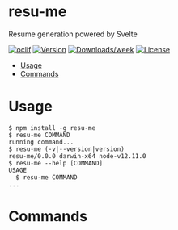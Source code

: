 resu-me
=======

Resume generation powered by Svelte

[![oclif](https://img.shields.io/badge/cli-oclif-brightgreen.svg)](https://oclif.io)
[![Version](https://img.shields.io/npm/v/resu-me.svg)](https://npmjs.org/package/resu-me)
[![Downloads/week](https://img.shields.io/npm/dw/resu-me.svg)](https://npmjs.org/package/resu-me)
[![License](https://img.shields.io/npm/l/resu-me.svg)](https://github.com/jsaari97/resu-me/blob/master/package.json)

<!-- toc -->
* [Usage](#usage)
* [Commands](#commands)
<!-- tocstop -->
# Usage
<!-- usage -->
```sh-session
$ npm install -g resu-me
$ resu-me COMMAND
running command...
$ resu-me (-v|--version|version)
resu-me/0.0.0 darwin-x64 node-v12.11.0
$ resu-me --help [COMMAND]
USAGE
  $ resu-me COMMAND
...
```
<!-- usagestop -->
# Commands
<!-- commands -->

<!-- commandsstop -->
